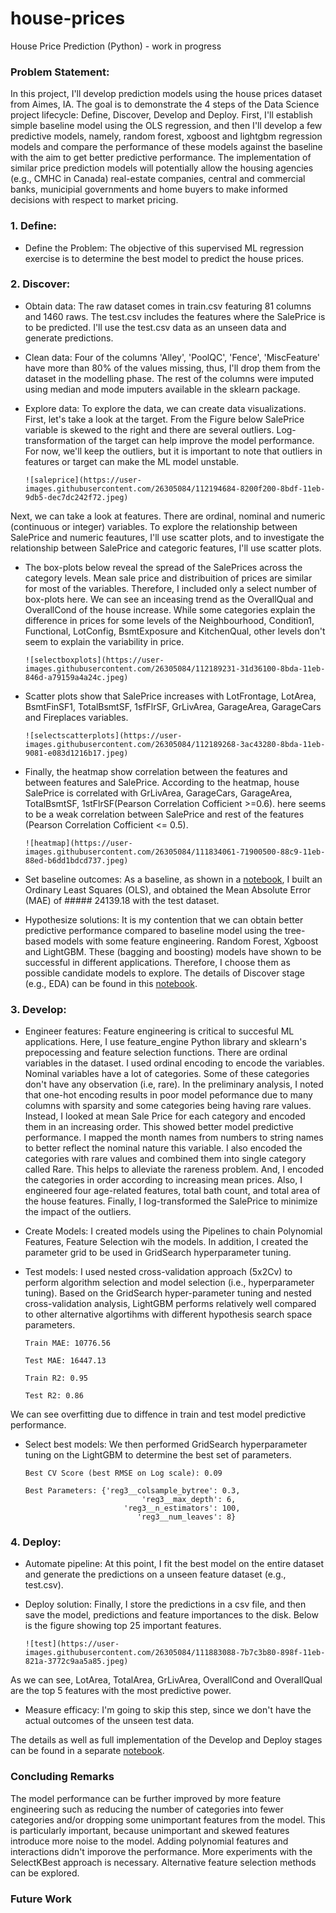 
# house-prices
House Price Prediction (Python) - work in progress

### Problem Statement:

In this project, I'll develop prediction models using the house prices dataset from Aimes, IA. The goal is to demonstrate the 4 steps of the Data Science project lifecycle: Define, Discover, Develop and Deploy. First, I'll establish simple baseline model using the OLS regression, and then I'll develop a few predictive models, namely, random forest, xgboost and lightgbm regression models and compare the performance of these models against the baseline with the aim to get better predictive performance. The implementation of similar price prediction models will potentially allow the housing agencies (e.g., CMHC in Canada) real-estate companies, central and commercial banks, municipial governments and home buyers to make informed decisions with respect to market pricing.


### 1. Define:

- Define the Problem: The objective of this supervised ML regression exercise is to determine the best model to predict the house prices.

### 2. Discover: 

- Obtain data: The raw dataset comes in train.csv featuring 81 columns and 1460 raws. The test.csv includes the features where the SalePrice is to be predicted. I'll use the test.csv data as an unseen data and generate predictions.

- Clean data: Four of the columns 'Alley', 'PoolQC', 'Fence', 'MiscFeature' have more than 80% of the values missing, thus, I'll drop them from the dataset in the modelling phase. The rest of the columns were imputed using median and mode imputers available in the sklearn package.

- Explore data: To explore the data, we can create data visualizations. First, let's take a look at the target. From the Figure below SalePrice variable is skewed to the right and there are several outliers. Log-transformation of the target can help improve the model performance. For now, we'll keep the outliers, but it is important to note that outliers in features or target can make the ML model unstable.

      ![saleprice](https://user-images.githubusercontent.com/26305084/112194684-8200f200-8bdf-11eb-9db5-dec7dc242f72.jpeg)

Next, we can take a look at features. There are ordinal, nominal and numeric (continuous or integer) variables. To explore the relationship between SalePrice and numeric feautures, I'll use scatter plots, and to investigate the relationship between SalePrice and categoric features, I'll use scatter plots.  

- The box-plots below reveal the spread of the SalePrices across the category levels. Mean sale price and distribuition of prices are similar for most of the variables. Therefore, I included only a select number of box-plots here. We can see an inceasing trend as the OverallQual and OverallCond of the house increase. While some categories explain the difference in prices for some levels of the Neighbourhood, Condition1, Functional, LotConfig, BsmtExposure and KitchenQual, other levels don't seem to explain the variability in price.

      ![selectboxplots](https://user-images.githubusercontent.com/26305084/112189231-31d36100-8bda-11eb-846d-a79159a4a24c.jpeg)


- Scatter plots show that SalePrice increases with LotFrontage, LotArea, BsmtFinSF1, TotalBsmtSF, 1sfFlrSF, GrLivArea, GarageArea, GarageCars and Fireplaces variables.

      ![selectscatterplots](https://user-images.githubusercontent.com/26305084/112189268-3ac43280-8bda-11eb-9081-e083d1216b17.jpeg)

- Finally, the heatmap show correlation between the features and between features and SalePrice. According to the heatmap, house SalePrice is correlated with GrLivArea, GarageCars, GarageArea, TotalBsmtSF, 1stFlrSF(Pearson Correlation Cofficient >=0.6). here seems to be a weak correlation between SalePrice and rest of the features (Pearson Correlation Cofficient <= 0.5).

      ![heatmap](https://user-images.githubusercontent.com/26305084/111834061-71900500-88c9-11eb-88ed-b6dd1bdcd737.jpeg)

- Set baseline outcomes: As a baseline, as shown in a [notebook](https://github.com/vbabashov/house-prices/blob/main/baseline.ipynb), I built an Ordinary Least Squares (OLS), and obtained the Mean Absolute Error (MAE) of ##### 24139.18 with the test dataset.

- Hypothesize solutions: It is my contention that we can obtain better predictive performance compared to baseline model using the tree-based models with some feature engineering. Random Forest, Xgboost and LightGBM. These (bagging and boosting) models have shown to be successful in different applications. Therefore, I choose them as possible candidate models to explore. The details of Discover stage (e.g., EDA) can be found in this [notebook](https://github.com/vbabashov/house-prices/blob/main/EDA.ipynb).

### 3. Develop:

- Engineer features: Feature engineering is critical to succesful ML applications. Here, I use feature_engine Python library and sklearn's prepocessing and feature selection functions. There are ordinal variables in the dataset. I used ordinal encoding to encode the variables. Nominal variables have a lot of categories. Some of these categories don't have any observation (i.e, rare). In the preliminary analysis, I noted that one-hot encoding results in poor model peformance due to many columns with sparsity and some categories being having rare values. Instead, I looked at mean Sale Price for each category and encoded them in an increasing order. This showed better model predictive performance. I mapped the month names from numbers to string names to better reflect the nominal nature this variable. I also encoded the categories with rare values and combined them into single category called Rare. This helps to alleviate the rareness problem. And, I encoded the categories in order according to increasing mean prices. Also, I engineered four age-related features, total bath count, and total area of the house features. Finally, I log-transformed the SalePrice to minimize the impact of the outliers.
             
- Create Models: I created models using the Pipelines to chain Polynomial Features, Feature Selection wih the models. In addition, I created the parameter grid to be used in GridSearch hyperparameter tuning.

- Test models: I used nested cross-validation approach (5x2Cv) to perform algorithm selection and model selection (i.e., hyperparameter tuning). Based on the GridSearch hyper-parameter tuning and nested cross-validation analysis, LightGBM performs relatively well compared to other alternative algortihms with different hypothesis search space parameters.

      Train MAE: 10776.56

      Test MAE: 16447.13

      Train R2: 0.95

      Test R2: 0.86

We can see overfitting due to diffence in train and test model predictive performance.

- Select best models: We then performed GridSearch hyperparameter tuning on the LightGBM to determine the best set of parameters.

      Best CV Score (best RMSE on Log scale): 0.09

      Best Parameters: {'reg3__colsample_bytree': 0.3, 
                                'reg3__max_depth': 6, 
                            'reg3__n_estimators': 100, 
                               'reg3__num_leaves': 8}
                         

### 4. Deploy:

- Automate pipeline: At this point, I fit the best model on the entire dataset and generate the predictions on a unseen feature dataset (e.g., test.csv).

- Deploy solution: Finally, I store the predictions in a csv file, and then save the model, predictions and feature importances to the disk. Below is the figure showing top 25 important features.

      ![test](https://user-images.githubusercontent.com/26305084/111883088-7b7c3b80-898f-11eb-821a-3772c9aa5a85.jpeg)

As we can see, LotArea, TotalArea, GrLivArea, OverallCond and OverallQual are the top 5 features with the most predictive power.

- Measure efficacy: I'm going to skip this step, since we don't have the actual outcomes of the unseen test data.

The details as well as full implementation of the Develop and Deploy stages can be found in a separate [notebook](https://github.com/vbabashov/house-prices/blob/main/price_prediction.ipynb).    

### Concluding Remarks

The model performance can be further improved by more feature engineering such as reducing the number of categories into fewer categories and/or dropping some unimportant features from the model. This is particularly important, because unimportant and skewed features introduce more noise to the model. Adding polynomial features and interactions didn't imporove the performance. More experiments with the SelectKBest approach is necessary. Alternative feature selection methods can be explored.

### Future Work

